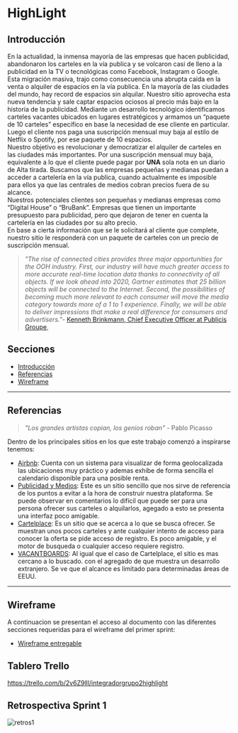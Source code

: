 # HighLight 
## Introducción
En la actualidad, la inmensa mayoría de las empresas que hacen publicidad, abandonaron los carteles en la vía publica y se volcaron casi de lleno a la publicidad en la TV o tecnológicas como Facebook, Instagram o Google. Esta migración masiva, trajo como consecuencia una abrupta caída en la venta o alquiler de espacios en la vía publica. En la mayoría de las ciudades del mundo, hay record de espacios sin alquilar. Nuestro sitio aprovecha esta nueva tendencia y sale captar espacios ociosos al precio más bajo en la historia de la publicidad.
Mediante un desarrollo tecnológico identificamos carteles vacantes ubicados en lugares estratégicos y armamos un “paquete de 10 carteles” específico en base la necesidad de ese cliente en particular. Luego el cliente nos paga una suscripción mensual muy baja al estilo de Netflix o Spotify, por ese paquete de 10 espacios.  
Nuestro objetivo es revolucionar y democratizar el alquiler de carteles en las ciudades más importantes. Por una suscripción mensual muy baja, equivalente a lo que el cliente puede pagar por **UNA** sola nota en un diario de Alta tirada.
Buscamos que las empresas pequeñas y medianas puedan a acceder a cartelería en la vía publica, cuando actualmente es imposible para ellos ya que las centrales de medios cobran precios fuera de su alcance.  
Nuestros potenciales clientes son pequeñas y medianas empresas como “Digital House” o “BruBank”. Empresas que tienen un importante presupuesto para publicidad, pero que dejaron de tener en cuenta la cartelería en las ciudades por su alto precio.  
En base a cierta información que se le solicitará al cliente que complete, nuestro sitio le responderá con un paquete de carteles con un precio de suscripción mensual. 

> _"The rise of connected cities provides three major opportunities for the OOH industry. First, our industry will have much greater access to more accurate real-time location data thanks to connectivity of all objects. If we look ahead into 2020, Gartner estimates that 25 billion objects will be connected to the Internet. Second, the possibilities of becoming much more relevant to each consumer will move the media category towards more of a 1 to 1 experience. Finally, we will be able to deliver impressions that make a real difference for consumers and advertisers."_- [Kenneth Brinkmann, Chief Executive Officer at Publicis Groupe](https://www.linkedin.com/pulse/how-advertising-evolve-smart-connected-cities-kenneth-brinkmann/), 



## Secciones
- [Introducción](#Introducción)
- [Referencias](#Referencias)
- [Wireframe](#emphasis)


---
## Referencias <!-- Inspiraciones o Referencias? Definir con el equipo-->

>_"Los grandes artistas copian, los genios roban"_ - Pablo Picasso  

Dentro de los principales sitios en los que este trabajo comenzó a inspirarse tenemos:  
- [Airbnb](https://www.airbnb.com.ar/): Cuenta con un sistema para visualizar de forma geolocalizada las ubicaciones muy práctico y ademas exhibe de forma sencilla el calendario disponible para una posible renta.
- [Publicidad y Medios](http://publicidadymedios.com.ar/comprar-publicidad-en-via-publica/): Este es un sitio sencillo que nos sirve de referencia de los puntos a evitar a la hora de construir nuestra plataforma. Se puede observar en comentarios lo difícil que puede ser para una persona ofrecer sus carteles o alquilarlos, agegado a esto se presenta una interfaz poco amigable.
- [Cartelplace](https://www.cartelplace.com/): Es un sitio que se acerca a lo que se busca ofrecer. Se muestran unos pocos carteles y ante cualquier intento de acceso para conocer la oferta se pide acceso de registro. Es poco amigable, y el motor de busqueda o cualquier acceso requiere registro.
- [VACANTBOARDS](https://vacantboards.com/): Al igual que el caso de Cartelplace, el sitio es mas cercano a lo buscado. con el agregado de que muestra un desarrollo extranjero. Se ve que el alcance es limitado para determinadas áreas de EEUU.  
---

## Wireframe
A continuacion se presentan el acceso al documento con las diferentes secciones requeridas para el wireframe del primer sprint:

- [Wireframe entregable](https://docs.google.com/presentation/d/1sgNyd5XVhYLOvcpFUmMaicmvxKjrkXeeeUwylYzTh1g/edit?usp=sharing)

## Tablero Trello

https://trello.com/b/2v6Z9lll/integradorgrupo2highlight

## Retrospectiva Sprint 1

![retros1]("Retro_sprint1.png")